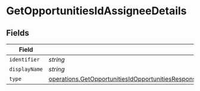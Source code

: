 # GetOpportunitiesIdAssigneeDetails


## Fields

| Field                                                                                                                                                                                                                                                  | Type                                                                                                                                                                                                                                                   | Required                                                                                                                                                                                                                                               | Description                                                                                                                                                                                                                                            |
| ------------------------------------------------------------------------------------------------------------------------------------------------------------------------------------------------------------------------------------------------------ | ------------------------------------------------------------------------------------------------------------------------------------------------------------------------------------------------------------------------------------------------------ | ------------------------------------------------------------------------------------------------------------------------------------------------------------------------------------------------------------------------------------------------------ | ------------------------------------------------------------------------------------------------------------------------------------------------------------------------------------------------------------------------------------------------------ |
| `identifier`                                                                                                                                                                                                                                           | *string*                                                                                                                                                                                                                                               | :heavy_minus_sign:                                                                                                                                                                                                                                     | N/A                                                                                                                                                                                                                                                    |
| `displayName`                                                                                                                                                                                                                                          | *string*                                                                                                                                                                                                                                               | :heavy_minus_sign:                                                                                                                                                                                                                                     | N/A                                                                                                                                                                                                                                                    |
| `type`                                                                                                                                                                                                                                                 | [operations.GetOpportunitiesIdOpportunitiesResponse200ApplicationJSONResponseBodyUnifiedCampaignCreativeAssetsType](../../models/operations/getopportunitiesidopportunitiesresponse200applicationjsonresponsebodyunifiedcampaigncreativeassetstype.md) | :heavy_minus_sign:                                                                                                                                                                                                                                     | N/A                                                                                                                                                                                                                                                    |